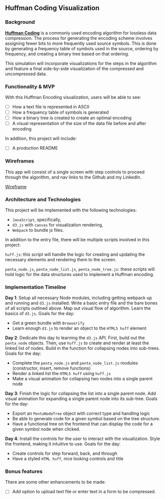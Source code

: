 ## Huffman Coding Visualization

### Background

**[Huffman Coding](https://en.wikipedia.org/wiki/Huffman_coding)** is a commonly used encoding algorithm for lossless data compression. The process for generating the encoding scheme involves assigning fewer bits to more frequently used source symbols. This is done by generating a frequency table of symbols used in the source, ordering by frequency, and creating a binary tree based on that ordering.

This simulation will incorporate visualizations for the steps in the algorithm and feature a final side-by-side visualization of the compressed and uncompressed data.

### Functionality & MVP  

With this Huffman Encoding visualization, users will be able to see:

- [ ] How a text file is represented in ASCII
- [ ] How a frequency table of symbols is generated
- [ ] How a binary tree is created to create an optimal encoding
- [ ] A visual representation of the size of the data file before and after encoding

In addition, this project will include:

- [ ] A production README

### Wireframes

This app will consist of a single screen with step controls to proceed through the algorithm, and nav links to the Github and my LinkedIn.

[Wireframe](images/huffman.svg)

### Architecture and Technologies

This project will be implemented with the following technologies:

- `JavaScript`, specifically,
- `d3.js` with `canvas` for visualization rendering,
- `Webpack` to bundle js files.

In addition to the entry file, there will be multiple scripts involved in this project:

`huff.js`: this script will handle the logic for creating and updating the necessary elements and rendering them to the screen.

`penta_node.js`, `penta_node_list.js`, `penta_node_tree.js`: these scripts will hold logic for the data structures used to implement a Huffman encoding.

### Implementation Timeline

**Day 1**: Setup all necessary Node modules, including getting webpack up and running and `d3.js` installed. Write a basic entry file and the bare bones of all scripts outlined above. Map out visual flow of algorithm. Learn the basics of `d3.js`. Goals for the day:

- Get a green bundle with `Browserify`
- Learn enough `d3.js` to render an object to the `HTML5 huff` element

**Day 2**: Dedicate this day to learning the `d3.js` API. First, build out the `penta_node` objects. Then, use `huff.js` to create and render at least the linked list of nodes. Build in the function for collapsing nodes into sub-trees. Goals for the day:

- Complete the `penta_node.js` and `penta_node_list.js` modules (constructor, insert, remove functions)
- Render a linked list the `HTML5 huff` using `huff.js`
- Make a visual animation for collapsing two nodes into a single parent node

**Day 3**: Finish the logic for collapsing the list into a single parent node. Add visual animation for expanding a single parent node into its sub-tree. Goals for the day:

- Export an `PentaNodeTree` object with correct type and handling logic
- Be able to generate code for a given symbol based on the tree structure.
- Have a functional tree on the frontend that can display the code for a given symbol node when clicked.


**Day 4**: Install the controls for the user to interact with the visualization. Style the frontend, making it intuitive to use. Goals for the day:

- Create controls for step forward, back, and through
- Have a styled `HTML huff`, nice looking controls and title


### Bonus features

There are some other enhancements to be made:

- [ ] Add option to upload text file or enter text in a form to be compressed.
